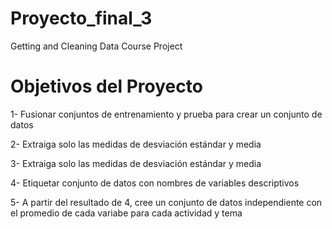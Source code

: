 # Proyecto_final_3
Getting and Cleaning Data Course Project
# Objetivos del Proyecto

1- Fusionar conjuntos de entrenamiento y prueba para crear un conjunto de datos

2- Extraiga solo las medidas de desviación estándar y media

3- Extraiga solo las medidas de desviación estándar y media

4- Etiquetar conjunto de datos con nombres de variables descriptivos

5- A partir del resultado de 4, cree un conjunto de datos independiente con el promedio de cada variabe para cada actividad y tema

